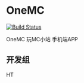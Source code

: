 # OneMC

[![Build Status](https://travis-ci.com/htser/onemc_app.svg?branch=main)](https://travis-ci.com/htser/onemc_app)

OneMC 玩MC小站 手机端APP

## 开发组

HT